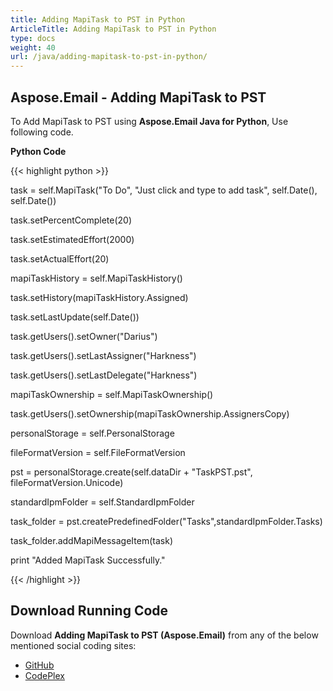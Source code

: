 ```yaml
---
title: Adding MapiTask to PST in Python
ArticleTitle: Adding MapiTask to PST in Python
type: docs
weight: 40
url: /java/adding-mapitask-to-pst-in-python/
---
```


## **Aspose.Email - Adding MapiTask to PST**
To Add MapiTask to PST using **Aspose.Email Java for Python**, Use following code.

**Python Code**

{{< highlight python >}}



task = self.MapiTask("To Do", "Just click and type to add task", self.Date(), self.Date())

task.setPercentComplete(20)

task.setEstimatedEffort(2000)

task.setActualEffort(20)

mapiTaskHistory = self.MapiTaskHistory()

task.setHistory(mapiTaskHistory.Assigned)

task.setLastUpdate(self.Date())

task.getUsers().setOwner("Darius")

task.getUsers().setLastAssigner("Harkness")

task.getUsers().setLastDelegate("Harkness")

mapiTaskOwnership = self.MapiTaskOwnership()

task.getUsers().setOwnership(mapiTaskOwnership.AssignersCopy)

personalStorage = self.PersonalStorage

fileFormatVersion = self.FileFormatVersion

pst = personalStorage.create(self.dataDir + "TaskPST.pst", fileFormatVersion.Unicode)

standardIpmFolder = self.StandardIpmFolder

task_folder = pst.createPredefinedFolder("Tasks",standardIpmFolder.Tasks)

task_folder.addMapiMessageItem(task)

print "Added MapiTask Successfully."

{{< /highlight >}}
## **Download Running Code**
Download **Adding MapiTask to PST (Aspose.Email)** from any of the below mentioned social coding sites:

- [GitHub](https://github.com/aspose-email/Aspose.Email-for-Java/releases/tag/Aspose.Email_Java_for_Python-v1.0)
- [CodePlex](http://asposeemailjavapython.codeplex.com/releases/)
